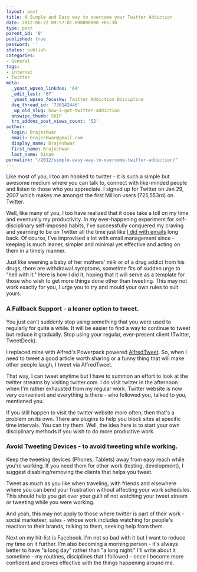 ```yaml
---
layout: post
title: A Simple and Easy way to overcome your Twitter Addiction
date: 2012-06-22 09:57:01.000000000 +05:30
type: post
parent_id: '0'
published: true
password: ''
status: publish
categories:
- General
tags:
- internet
- Twitter
meta:
  _yoast_wpseo_linkdex: '64'
  _edit_last: '67'
  _yoast_wpseo_focuskw: Twitter Addiction Discipline
  dsq_thread_id: '736142446'
  _wp_old_slug: how-i-got-twitter-addiction
  onswipe_thumb: SKIP
  trx_addons_post_views_count: '52'
author:
  login: Brajeshwar
  email: brajeshwar@gmail.com
  display_name: Brajeshwar
  first_name: Brajeshwar
  last_name: Oinam
permalink: "/2012/simple-easy-way-to-overcome-twitter-addiction/"
---
```

<p>Like most of you, I too am hooked to twitter - it is such a simple but awesome medium where you can talk to, connect with like-minded people and listen to those who you appreciate. I signed up for Twitter on Jan 29, 2007 which makes me amongst the first Million users (725,553rd) on Twitter.</p>
<p>Well, like many of you, I too have realized that it does take a toll on my time and eventually my productivity. In my ever-happening experiment for self-disciplinary self-imposed habits, I've successfully conquered my craving and yearning to be on Twitter all the time just like <a href="/2010/taking-back-your-life-and-enjoying-it/">I did with emails</a> long back. Of course, I've improvised a lot with email management since - keeping is much leaner, simpler and minimal yet effective and acting on them in a timely manner.</p>

<p>Just like weening a baby of her mothers' milk or of a drug addict from his drugs, there are withdrawal symptoms, sometime fits of sudden urge to "hell with it." Here is how I did it, hoping that it will serve as a template for those who wish to get more things done other than tweeting. This may not work exactly for you, I urge you to try and mould your own rules to suit yours.</p>
<h3>A Fallback Support - a leaner option to tweet.</h3>
<p>You just can't suddenly stop using something that you were used to regularly for quite a while. It will be easier to find a way to continue to tweet but reduce it gradually. Stop using your regular, ever-present client (Twitter, TweetDeck).</p>
<p>I replaced mine with Alfred's Powerpack powered <a href="http://jdfwarrior.tumblr.com/post/12598255041/alfredtweet">AlfredTweet</a>. So, when I need to tweet a good article worth sharing or a funny thing that will make other people laugh, I tweet via AlfredTweet.</p>
<p>That way, I can tweet anytime but I have to summon an effort to look at the twitter streams by visiting twitter.com. I do visit twitter in the afternoon when I'm rather exhausted from my regular work. Twitter website is now very convenient and everything is there - who followed you, talked to you, mentioned you.</p>
<p>If you still happen to visit the twitter website more often, then that's a problem on its own. There are plugins to help you block sites at specific time intervals. You can try them. Well, the idea here is to start your own disciplinary methods if you wish to do more productive work.</p>
<h3>Avoid Tweeting Devices - to avoid tweeting while working.</h3>
<p>Keep the tweeting devices (Phones, Tablets) away from easy reach while you're working. If you need them for other work (testing, development), I suggest disabling/removing the clients that helps you tweet.</p>
<p>Tweet as much as you like when traveling, with friends and elsewhere where you can bend your frustration without affecting your work schedules. This should help you get over your guilt of not watching your tweet stream or tweeting while you were working.</p>
<p>And yeah, this may not apply to those where twitter is part of their work - social marketeer, sales - whose work includes watching for people's reaction to their brands, talking to them, seeking help from them.</p>
<p>Next on my hit-list is Facebook. I'm not so bad with it but I want to reduce my time on it further. I'm also becoming a morning person - it's always better to have "a long day" rather than "a long night." I'll write about it sometime - my routines, disciplines that I followed - once I become more confident and proves effective with the things happening around me.</p>
